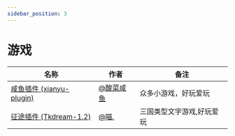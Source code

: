 ```yaml
---
sidebar_position: 3
---
```


# 游戏

| 名称                                                                         | 作者                                          | 备注                      |
| ---------------------------------------------------------------------------- | --------------------------------------------- | ------------------------- |
| [咸鱼插件 (xianyu-plugin)](https://gitee.com/suancaixianyu/xianyu-plugin-v4) | [@酸菜咸鱼](https://github.com/suancaixianyu) | 众多小游戏，好玩爱玩      |
| [征途插件 (Tkdream-1.2)](https://gitee.com/AAmiaom/Tkdream-1.2)              | [@喵.](https://gitee.com/AAmiaom)             | 三国类型文字游戏,好玩爱玩 |
